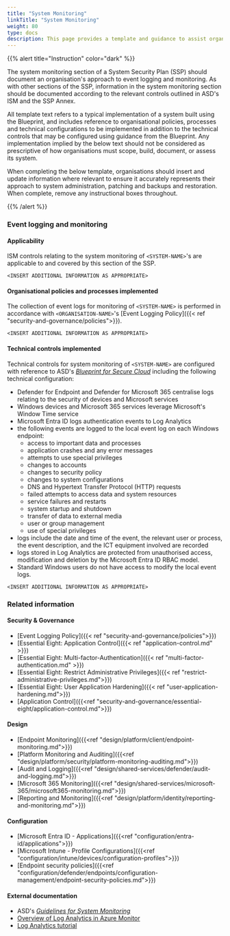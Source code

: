 ```yaml
---
title: "System Monitoring"
linkTitle: "System Monitoring"
weight: 80
type: docs
description: This page provides a template and guidance to assist organisations in documenting their approach to system monitoring, including event logging and monitoring, associated with their system(s) built on ASD's Blueprint for Secure Cloud.
---
```


{{% alert title="Instruction" color="dark" %}}

The system monitoring section of a System Security Plan (SSP) should document an organisation's approach to event logging and monitoring. As with other sections of the SSP, information in the system monitoring section should be documented according to the relevant controls outlined in ASD's ISM and the SSP Annex. 

All template text refers to a typical implementation of a system built using the Blueprint, and includes reference to organisational policies, processes and technical configurations to be implemented in addition to the technical controls that may be configured using guidance from the Blueprint. Any implementation implied by the below text should not be considered as prescriptive of how organisations must scope, build, document, or assess its system.

When completing the below template, organisations should insert and update information where relevant to ensure it accurately represents their approach to system administration, patching and backups and restoration. When complete, remove any instructional boxes throughout. 

{{% /alert %}}

### Event logging and monitoring

#### Applicability

ISM controls relating to the system monitoring of `<SYSTEM-NAME>`'s are applicable to and covered by this section of the SSP. 

`<INSERT ADDITIONAL INFORMATION AS APPROPRIATE>`

#### Organisational policies and processes implemented

The collection of event logs for monitoring of `<SYSTEM-NAME>` is performed in accordance with `<ORGANISATION-NAME>`'s [Event Logging Policy]({{< ref "security-and-governance/policies">}}).

`<INSERT ADDITIONAL INFORMATION AS APPROPRIATE>`

#### Technical controls implemented

Technical controls for system monitoring of `<SYSTEM-NAME>` are configured with reference to ASD's [*Blueprint for Secure Cloud*](https://blueprint.asd.gov.au) including the following technical configuration:

* Defender for Endpoint and Defender for Microsoft 365 centralise logs relating to the security of devices and Microsoft services
* Windows devices and Microsoft 365 services leverage Microsoft's Window Time service
* Microsoft Entra ID logs authentication events to Log Analytics
* the following events are logged to the local event log on each Windows endpoint:
  * access to important data and processes
  * application crashes and any error messages
  * attempts to use special privileges
  * changes to accounts
  * changes to security policy
  * changes to system configurations
  * DNS and Hypertext Transfer Protocol (HTTP) requests
  * failed attempts to access data and system resources
  * service failures and restarts
  * system startup and shutdown
  * transfer of data to external media
  * user or group management
  * use of special privileges
* logs include the date and time of the event, the relevant user or process, the event description, and the ICT equipment involved are recorded
* logs stored in Log Analytics are protected from unauthorised access, modification and deletion by the Microsoft Entra ID RBAC model. 
* Standard Windows users do not have access to modify the local event logs.

`<INSERT ADDITIONAL INFORMATION AS APPROPRIATE>`

### Related information

#### Security & Governance

*   [Event Logging Policy]({{< ref "security-and-governance/policies">}})
*   [Essential Eight: Application Control]({{< ref "application-control.md" >}})
*   [Essential Eight: Multi-factor-Authentication]({{< ref "multi-factor-authentication.md" >}})
*   [Essential Eight: Restrict Administrative Privileges]({{< ref "restrict-administrative-privileges.md">}})
*   [Essential Eight: User Application Hardening]({{< ref "user-application-hardening.md">}})
*   [Application Control]({{<ref "security-and-governance/essential-eight/application-control.md">}})

#### Design

* [Endpoint Monitoring]({{<ref "design/platform/client/endpoint-monitoring.md">}})
* [Platform Monitoring and Auditing]({{<ref "design/platform/security/platform-monitoring-auditing.md">}})
* [Audit and Logging]({{<ref "design/shared-services/defender/audit-and-logging.md">}})
* [Microsoft 365 Monitoring]({{<ref "design/shared-services/microsoft-365/microsoft365-monitoring.md">}})
* [Reporting and Monitoring]({{<ref "design/platform/identity/reporting-and-monitoring.md">}})

#### Configuration

* [Microsoft Entra ID - Applications]({{<ref "configuration/entra-id/applications">}})
* [Microsoft Intune - Profile Configurations]({{<ref "configuration/intune/devices/configuration-profiles">}})
* [Endpoint security policies]({{<ref "configuration/defender/endpoints/configuration-management/endpoint-security-policies.md">}})


#### External documentation

* ASD's [*Guidelines for System Monitoring*](https://www.cyber.gov.au/resources-business-and-government/essential-cyber-security/ism/cyber-security-guidelines/guidelines-system-monitoring)
* [Overview of Log Analytics in Azure Monitor](https://learn.microsoft.com/azure/azure-monitor/logs/log-analytics-overview)
* [Log Analytics tutorial](https://learn.microsoft.com/azure/azure-monitor/logs/log-analytics-tutorial)